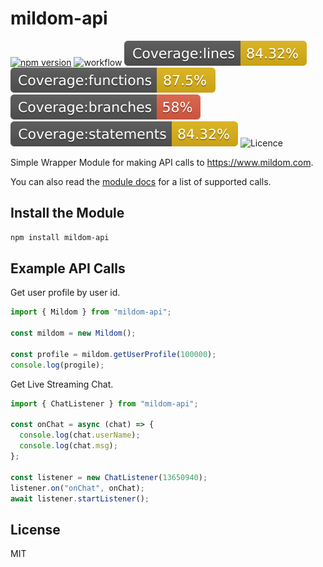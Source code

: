 # mildom-api

[![npm version](https://flat.badgen.net/npm/v/mildom-api)](https://www.npmjs.com/package/mildom-api)
![workflow](https://github.com/yushin-ito/mildom-api/actions/workflows/node.js.yml/badge.svg)
![Coverage:lines](coverage/badge-lines.svg)
![Coverage:functions](coverage/badge-functions.svg)
![Coverage:branches](coverage/badge-branches.svg)
![Coverage:statements](coverage/badge-statements.svg)
![Licence](https://img.shields.io/badge/license-MIT-blue.svg?maxAge=43200)

Simple Wrapper Module for making API calls to https://www.mildom.com.

You can also read the [module docs](https://github.com/yushin-ito/mildom/wiki) for a list of supported calls.

## Install the Module

```bash
npm install mildom-api
```

## Example API Calls

Get user profile by user id.

```js
import { Mildom } from "mildom-api";

const mildom = new Mildom();

const profile = mildom.getUserProfile(100000);
console.log(progile);
```

Get Live Streaming Chat.

```js
import { ChatListener } from "mildom-api";

const onChat = async (chat) => {
  console.log(chat.userName);
  console.log(chat.msg);
};

const listener = new ChatListener(13650940);
listener.on("onChat", onChat);
await listener.startListener();
```

## License

MIT

